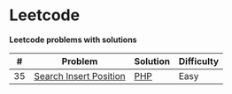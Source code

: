 # Leetcode
**Leetcode problems with solutions**

| # | Problem | Solution | Difficulty |
|---| ----- | -------- | ---------- |
| 35 | [Search Insert Position](https://leetcode.com/problems/search-insert-position) | [PHP](https://github.com/BakhadyrovF/leetcode/blob/master/src/problems/easy/search_insert_position.php) | Easy

